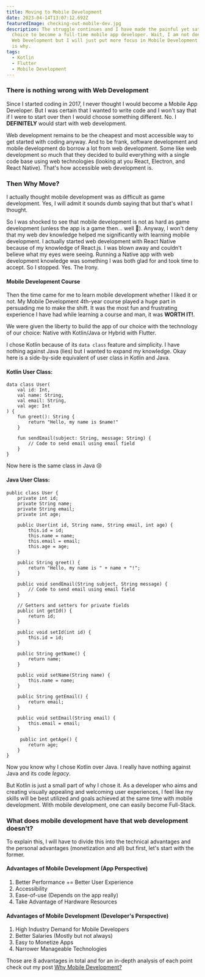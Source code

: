 ```yaml
---
title: Moving to Mobile Development
date: 2023-04-14T13:07:12.692Z
featuredImage: checking-out-mobile-dev.jpg
description: The struggle continues and I have made the painful yet satisfying
  choice to become a full-time mobile app developer. Wait, I am not done with
  Web Development but I will just put more focus in Mobile Development. And here
  is why.
tags:
  - Kotlin
  - Flutter
  - Mobile Development
---
```

### There is nothing wrong with Web Development

Since I started coding in 2017, I never thought I would become a Mobile App Developer. But I was certain that I wanted to write code and I won't say that if I were to start over then I would choose something different. No. I **DEFINITELY** would start with web development.

Web development remains to be the cheapest and most accessible way to get started with coding anyway. And to be frank, software development and mobile development do borrow a lot from web development. Some like web development so much that they decided to build everything with a single code base using web technologies (looking at you React, Electron, and React Native). That's how accessible web development is.

### Then Why Move?

I actually thought mobile development was as difficult as game development. Yes, I will admit it sounds dumb saying that but that's what I thought.

So I was shocked to see that mobile development is not as hard as game development (unless the app is a game then... well 🤯). Anyway, I won't deny that my web dev knowledge helped me significantly with learning mobile development. I actually started web development with React Native because of my knowledge of React.js. I was blown away and couldn't believe what my eyes were seeing. Running a Native app with web development knowledge was something I was both glad for and took time to accept. So I stopped. Yes. The Irony.

#### Mobile Development Course

Then the time came for me to learn mobile development whether I liked it or not. My Mobile Development 4th-year course played a huge part in persuading me to make the shift. It was the most fun and frustrating experience I have had while learning a course and man, it was **WORTH IT!**.

We were given the liberty to build the app of our choice with the technology of our choice: Native with Kotlin/Java or Hybrid with Flutter.

I chose Kotlin because of its `data class` feature and simplicity. I have nothing against Java (lies) but I wanted to expand my knowledge. Okay here is a side-by-side equivalent of user class in Kotlin and Java.

#### Kotlin User Class:

```
data class User(
    val id: Int,
    val name: String,
    val email: String,
    val age: Int
) {
    fun greet(): String {
        return "Hello, my name is $name!"
    }
    
    fun sendEmail(subject: String, message: String) {
        // Code to send email using email field
    }
}
```

Now here is the same class in Java 😢

#### Java User Class:

```
public class User {
    private int id;
    private String name;
    private String email;
    private int age;
    
    public User(int id, String name, String email, int age) {
        this.id = id;
        this.name = name;
        this.email = email;
        this.age = age;
    }
    
    public String greet() {
        return "Hello, my name is " + name + "!";
    }

    public void sendEmail(String subject, String message) {
        // Code to send email using email field
    }
	
    // Getters and setters for private fields
    public int getId() {
        return id;
    }
 
    public void setId(int id) {
        this.id = id;
    }
    
    public String getName() {
        return name;
    }
    
    public void setName(String name) {
        this.name = name;
    }
    
    public String getEmail() {
        return email;
    }
  
    public void setEmail(String email) {
        this.email = email;
    }
	
	 public int getAge() {
        return age;
    }
}
``` 

Now you know why I chose Kotlin over Java. I really have nothing against Java and its code *legacy*.

But Kotlin is just a small part of why I chose it. As a developer who aims and creating visually appealing and welcoming user experiences, I feel like my skills will be best utilized and goals achieved at the same time with mobile development. With mobile development, one can easily become Full-Stack.

### What does mobile development have that web development doesn't?

To explain this, I will have to divide this into the technical advantages and the personal advantages (monetization and all) but first, let's start with the former.

#### Advantages of Mobile Development (App Perspective)

1. Better Performance += Better User Experience
2. Accessibility
3. Ease-of-use (Depends on the app really)
4. Take Advantage of Hardware Resources

#### Advantages of Mobile Development (Developer's Perspective)

1. High Industry Demand for Mobile Developers
2. Better Salaries (Mostly but not always)
3. Easy to Monetize Apps
4. Narrower Manageable Technologies

Those are 8 advantages in total and for an in-depth analysis of each point check out my post [Why Mobile Development?](https://strugglingprogrammer.netlify.app/blog/why-mobile-development/)